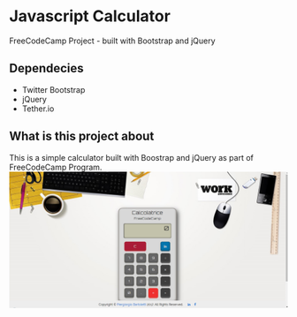 # Javascript Calculator
FreeCodeCamp Project - built with Bootstrap and jQuery

## Dependecies
* Twitter Bootstrap
* jQuery
* Tether.io

## What is this project about
This is a simple calculator built with Boostrap and jQuery
as part of FreeCodeCamp Program. 
![snippet](img/preview.png)
